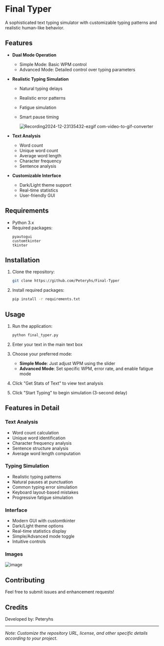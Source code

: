 


# Final Typer

A sophisticated text typing simulator with customizable typing patterns and realistic human-like behavior.

## Features

- **Dual Mode Operation**
  - Simple Mode: Basic WPM control
  - Advanced Mode: Detailed control over typing parameters

- **Realistic Typing Simulation**
  - Natural typing delays
  - Realistic error patterns
  - Fatigue simulation
  - Smart pause timing
    
    ![Recording2024-12-23135432-ezgif com-video-to-gif-converter](https://github.com/user-attachments/assets/79b3ed93-ab5f-4b2c-a572-5e6927d3fcf0)

- **Text Analysis**
  - Word count
  - Unique word count
  - Average word length
  - Character frequency
  - Sentence analysis

- **Customizable Interface**
  - Dark/Light theme support
  - Real-time statistics
  - User-friendly GUI

## Requirements

- Python 3.x
- Required packages:
  ```
  pyautogui
  customtkinter
  tkinter
  ```

## Installation

1. Clone the repository:
   ```bash
   git clone https://github.com/Peteryhs/Final-Typer
   ```

2. Install required packages:
   ```bash
   pip install -r requirements.txt
   ```

## Usage

1. Run the application:
   ```bash
   python final_typer.py
   ```

2. Enter your text in the main text box

3. Choose your preferred mode:
   - **Simple Mode**: Just adjust WPM using the slider
   - **Advanced Mode**: Set specific WPM, error rate, and enable fatigue mode

4. Click "Get Stats of Text" to view text analysis

5. Click "Start Typing" to begin simulation (3-second delay)

## Features in Detail

### Text Analysis
- Word count calculation
- Unique word identification
- Character frequency analysis
- Sentence structure analysis
- Average word length computation

### Typing Simulation
- Realistic typing patterns
- Natural pauses at punctuation
- Common typing error simulation
- Keyboard layout-based mistakes
- Progressive fatigue simulation

### Interface
- Modern GUI with customtkinter
- Dark/Light theme options
- Real-time statistics display
- Simple/Advanced mode toggle
- Intuitive controls

### Images
![image](https://github.com/user-attachments/assets/8e62d36c-7add-4ed5-b9e9-0d01db75f0de)


## Contributing

Feel free to submit issues and enhancement requests!

## Credits

Developed by: Peteryhs


---

*Note: Customize the repository URL, license, and other specific details according to your project.*
